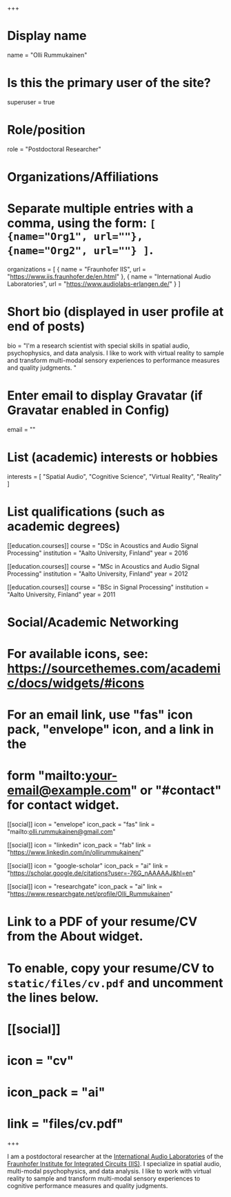 +++
# Display name
name = "Olli Rummukainen"

# Is this the primary user of the site?
superuser = true

# Role/position
role = "Postdoctoral Researcher"

# Organizations/Affiliations
#   Separate multiple entries with a comma, using the form: `[ {name="Org1", url=""}, {name="Org2", url=""} ]`.
organizations = [ { name = "Fraunhofer IIS", url = "https://www.iis.fraunhofer.de/en.html" }, { name = "International Audio Laboratories", url = "https://www.audiolabs-erlangen.de/" } ]

# Short bio (displayed in user profile at end of posts)
bio = "I'm a research scientist with special skills in spatial audio, psychophysics, and data analysis. I like to work with virtual reality to sample and transform multi-modal sensory experiences to performance measures and quality judgments. "

# Enter email to display Gravatar (if Gravatar enabled in Config)
email = ""

# List (academic) interests or hobbies
interests = [
  "Spatial Audio",
  "Cognitive Science",
  "Virtual Reality",
  "Reality"
]

# List qualifications (such as academic degrees)
[[education.courses]]
  course = "DSc in Acoustics and Audio Signal Processing"
  institution = "Aalto University, Finland"
  year = 2016

[[education.courses]]
  course = "MSc in Acoustics and Audio Signal Processing"
  institution = "Aalto University, Finland"
  year = 2012

[[education.courses]]
  course = "BSc in Signal Processing"
  institution = "Aalto University, Finland"
  year = 2011

# Social/Academic Networking
# For available icons, see: https://sourcethemes.com/academic/docs/widgets/#icons
#   For an email link, use "fas" icon pack, "envelope" icon, and a link in the
#   form "mailto:your-email@example.com" or "#contact" for contact widget.

[[social]]
  icon = "envelope"
  icon_pack = "fas"
  link = "mailto:olli.rummukainen@gmail.com"

[[social]]
  icon = "linkedin"
  icon_pack = "fab"
  link = "https://www.linkedin.com/in/ollirummukainen/"

[[social]]
  icon = "google-scholar"
  icon_pack = "ai"
  link = "https://scholar.google.de/citations?user=-76G_nAAAAAJ&hl=en"

[[social]]
  icon = "researchgate"
  icon_pack = "ai"
  link = "https://www.researchgate.net/profile/Olli_Rummukainen"


# Link to a PDF of your resume/CV from the About widget.
# To enable, copy your resume/CV to `static/files/cv.pdf` and uncomment the lines below.
# [[social]]
#   icon = "cv"
#   icon_pack = "ai"
#   link = "files/cv.pdf"

+++

I am a postdoctoral researcher at the <a href="https://www.audiolabs-erlangen.de/" target="_blank">International Audio Laboratories</a> of the <a href="https://www.iis.fraunhofer.de/en.html" target="_blank">Fraunhofer Institute for Integrated Circuits (IIS)</a>. I specialize in spatial audio, multi-modal psychophysics, and data analysis. I like to work with virtual reality to sample and transform multi-modal sensory experiences to cognitive performance measures and quality judgments. 
